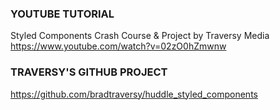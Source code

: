 ### YOUTUBE TUTORIAL

Styled Components Crash Course & Project by Traversy Media
https://www.youtube.com/watch?v=02zO0hZmwnw

### TRAVERSY'S GITHUB PROJECT
https://github.com/bradtraversy/huddle_styled_components

